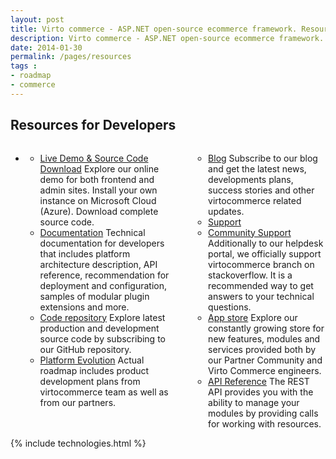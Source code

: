 ```yaml
---
layout: post
title: Virto commerce - ASP.NET open-source ecommerce framework. Resources
description: Virto commerce - ASP.NET open-source ecommerce framework. Resources
date: 2014-01-30
permalink: /pages/resources
tags : 
- roadmap
- commerce
---
```

<article role="main" class="main">
	<!-- Roadmap -->
	<div class="roadmap __responsive">
		<h1 class="title">Resources for Developers</h1>
		<ul class="list">
			<li class="list-item">
				<div class="columns">
					<div class="column">
						<div class="block">
							<ul class="list">
								<li>
									<span class="title">
										<a href="/try-now">Live Demo & Source Code Download</a>
									</span>
									<span class="descr">Explore our online demo for both frontend and admin sites. Install your own instance on Microsoft Cloud (Azure). Download complete source code.
								</li>
								<li>
									<span class="title">
										<a href="http://docs.virtocommerce.com/" target="_blank" rel="nofollow">Documentation</a>
									</span>
									<span class="descr">Technical documentation for developers that includes platform architecture description, API reference, recommendation for
deployment and configuration, samples of modular plugin extensions and more.</span>
								</li>
								<li>
									<span class="title">
										<a href="https://github.com/VirtoCommerce/vc-community/" target="_blank" rel="nofollow">Code repository</a>
									</span>
									<span class="descr">Explore latest production and development source code by subscribing to our GitHub repository.
								</li>
								<li>
									<span class="title">
										<a href="/roadmap" >Platform Evolution</a>
									</span>
									<span class="descr">Actual roadmap includes product development plans from virtocommerce team as well as from our partners.</span>
								</li>
							</ul>
						</div>
					</div>
					<div class="column">
						<div class="block">
							<ul class="list">
								<li>
									<span class="title">
										<a href="http://blog.virtocommerce.com/" target="_blank" rel="nofollow">Blog</a>
									</span>
									<span class="descr">Subscribe to our blog and get the latest news, developments plans, success
stories and other virtocommerce related updates.
								</li>
								<li>
									<span class="title">
										<a href="http://help.virtocommerce.com/support/home" target="_blank" rel="nofollow">Support</a>
									</span>
								<li>
									<span class="title">
										<a href="http://stackoverflow.com/questions/tagged/virtocommerce" target="_blank" rel="nofollow">Community Support</a>
									</span>
									<span class="descr">Additionally to our helpdesk portal, we officially support
virtocommerce branch on stackoverflow. It is a recommended way to get answers to your technical questions.</span>
								</li>
								<li>
									<span class="title">
										<a href="/apps">App store</a>
									</span>
<span class="descr">Explore our constantly growing store for new features, modules and services provided both by our Partner Community and Virto Commerce engineers.</span>
								</li>
								<li>
									<span class="title">
										<a href="http://demo.virtocommerce.com/admin/docs/ui/index">API Reference</a>
									</span>
<span class="descr">The REST API provides you with the ability to manage your modules by providing calls for working with resources.</span>
								</li>
							</ul>
						</div>
					</div>
				</div>
			</li>
		</ul>
	</div>
	{% include technologies.html %}
</article>
